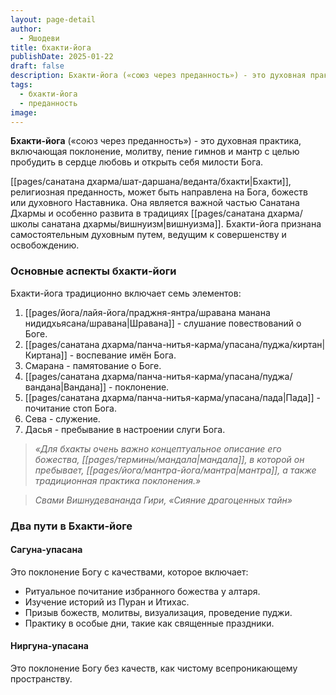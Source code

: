 ```yaml
---
layout: page-detail
author:
  - Яшодеви
title: бхакти-йога
publishDate: 2025-01-22
draft: false
description: Бхакти-йога («союз через преданность») - это духовная практика, включающая поклонение, молитву, пение гимнов и мантр с целью пробудить в сердце любовь и открыть себя милости Бога.
tags:
  - бхакти-йога
  - преданность
image:
---
```

**Бхакти-йога** («союз через преданность») - это духовная практика, включающая поклонение, молитву, пение гимнов и мантр с целью пробудить в сердце любовь и открыть себя милости Бога.  

[[pages/санатана дхарма/шат-даршана/веданта/бхакти|Бхакти]], религиозная преданность, может быть направлена на Бога, божеств или духовного Наставника. Она является важной частью Санатана Дхармы и особенно развита в традициях [[pages/санатана дхарма/школы санатана дхармы/вишнуизм|вишнуизма]]. Бхакти-йога признана самостоятельным духовным путем, ведущим к совершенству и освобождению.
### Основные аспекты бхакти-йоги

Бхакти-йога традиционно включает семь элементов:

1. [[pages/йога/лайя-йога/праджня-янтра/шравана манана нидидхьясана/шравана|Шравана]] - слушание повествований о Боге.
2. [[pages/санатана дхарма/панча-нитья-карма/упасана/пуджа/киртан|Киртана]] - воспевание имён Бога.
3. Смарана - памятование о Боге.
4. [[pages/санатана дхарма/панча-нитья-карма/упасана/пуджа/вандана|Вандана]] - поклонение.
5. [[pages/санатана дхарма/панча-нитья-карма/упасана/пада|Пада]] - почитание стоп Бога.
6. Сева - служение.
7. Дасья - пребывание в настроении слуги Бога.

>*«Для бхакты очень важно концептуальное описание его божества, [[pages/термины/мандала|мандала]], в которой он пребывает, [[pages/йога/мантра-йога/мантра|мантра]], а также традиционная практика поклонения.»*  

>*Свами Вишнудевананда Гири, «Сияние драгоценных тайн»*

### Два пути в Бхакти-йоге

#### Сагуна-упасана  

Это поклонение Богу с качествами, которое включает:

- Ритуальное почитание избранного божества у алтаря.
- Изучение историй из Пуран и Итихас.
- Призыв божеств, молитвы, визуализация, проведение пуджи.
- Практику в особые дни, такие как священные праздники.

#### Ниргуна-упасана  

Это поклонение Богу без качеств, как чистому всепроникающему пространству.